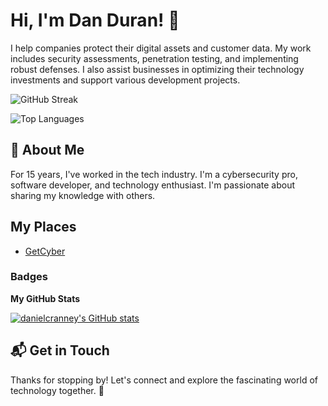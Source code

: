 # Hi, I'm Dan Duran! 👋

I help companies protect their digital assets and customer data. My work includes security assessments, penetration testing, and implementing robust defenses. I also assist businesses in optimizing their technology investments and support various development projects.

![GitHub Streak](https://github-readme-streak-stats.herokuapp.com/?user=dan-duran&theme=vue-dark&hide_border=true)

![Top Languages](https://github-readme-stats.vercel.app/api/top-langs/?username=dan-duran&theme=vue-dark&hide_border=true&layout=compact)


## 🚀 About Me

For 15 years, I've worked in the tech industry. I'm a cybersecurity pro, software developer, and technology enthusiast. I'm passionate about sharing my knowledge with others.

## My Places
- [GetCyber](https://getcyber.me/s)

### Badges

<b>My GitHub Stats</b>

<a href="http://www.github.com/Dan-Duran"><img src="https://github-readme-stats.vercel.app/api?username=danielcranney&show_icons=true&hide=contribs&count_private=true&title_color=0891b2&text_color=ffffff&icon_color=0891b2&bg_color=1c1917&hide_border=true&show_icons=true" alt="danielcranney's GitHub stats" /></a>

## 📬 Get in Touch

Thanks for stopping by! Let's connect and explore the fascinating world of technology together. 🚀
